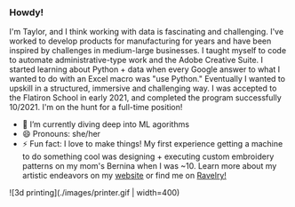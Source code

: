 ### Howdy!
I'm Taylor, and I think working with data is fascinating and challenging. I've worked to develop products for manufacturing for years and have been inspired by challenges in medium-large businesses. I taught myself to code to automate administrative-type work and the Adobe Creative Suite. I started learning about Python + data when every Google answer to what I wanted to do with an Excel macro was "use Python." Eventually I wanted to upskill in a structured, immersive and challenging way. I was accepted to the Flatiron School in early 2021, and completed the program successfully 10/2021. I'm on the hunt for a full-time position!

- 🌱 I’m currently diving deep into ML agorithms
- 😄 Pronouns: she/her
- ⚡ Fun fact: I love to make things! My first experience getting a machine to do something cool was designing + executing custom embroidery patterns on my mom's Bernina when I was ~10. Learn more about my artistic endeavors on my [website](https://halemade.com/) or find me on [Ravelry!](https://www.ravelry.com/people/halemade)

![3d printing](./images/printer.gif | width=400)






<!--
**halemade/halemade** is a ✨ _special_ ✨ repository because its `README.md` (this file) appears on your GitHub profile.

Here are some ideas to get you started:

- 🔭 I’m currently working on ...
- 🌱 I’m currently learning ...
- 👯 I’m looking to collaborate on ...
- 🤔 I’m looking for help with ...
- 💬 Ask me about ...
- 📫 How to reach me: ...
- 😄 Pronouns: she/her
- ⚡ Fun fact: ...
-->
